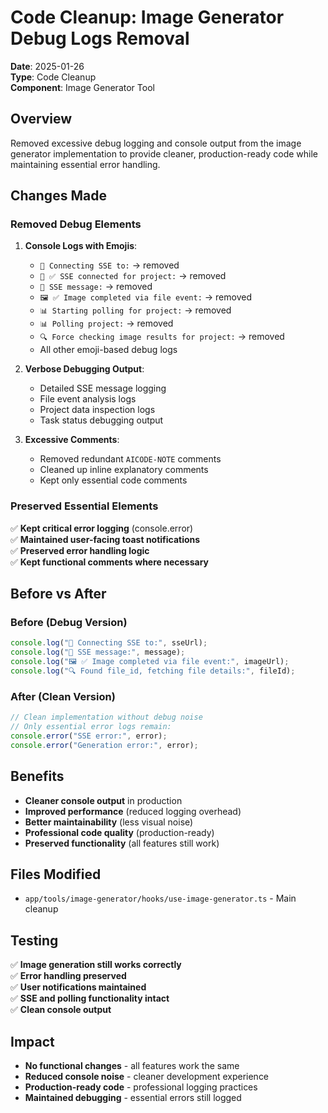 # Code Cleanup: Image Generator Debug Logs Removal

**Date**: 2025-01-26  
**Type**: Code Cleanup  
**Component**: Image Generator Tool

## Overview

Removed excessive debug logging and console output from the image generator implementation to provide cleaner, production-ready code while maintaining essential error handling.

## Changes Made

### Removed Debug Elements

1. **Console Logs with Emojis**:

   - `🔌 Connecting SSE to:` → removed
   - `🔌 ✅ SSE connected for project:` → removed
   - `📡 SSE message:` → removed
   - `🖼️ ✅ Image completed via file event:` → removed
   - `📊 Starting polling for project:` → removed
   - `📊 Polling project:` → removed
   - `🔍 Force checking image results for project:` → removed
   - All other emoji-based debug logs

2. **Verbose Debugging Output**:

   - Detailed SSE message logging
   - File event analysis logs
   - Project data inspection logs
   - Task status debugging output

3. **Excessive Comments**:
   - Removed redundant `AICODE-NOTE` comments
   - Cleaned up inline explanatory comments
   - Kept only essential code comments

### Preserved Essential Elements

✅ **Kept critical error logging** (console.error)  
✅ **Maintained user-facing toast notifications**  
✅ **Preserved error handling logic**  
✅ **Kept functional comments where necessary**

## Before vs After

### Before (Debug Version)

```typescript
console.log("🔌 Connecting SSE to:", sseUrl);
console.log("📡 SSE message:", message);
console.log("🖼️ ✅ Image completed via file event:", imageUrl);
console.log("🔍 Found file_id, fetching file details:", fileId);
```

### After (Clean Version)

```typescript
// Clean implementation without debug noise
// Only essential error logs remain:
console.error("SSE error:", error);
console.error("Generation error:", error);
```

## Benefits

- **Cleaner console output** in production
- **Improved performance** (reduced logging overhead)
- **Better maintainability** (less visual noise)
- **Professional code quality** (production-ready)
- **Preserved functionality** (all features still work)

## Files Modified

- `app/tools/image-generator/hooks/use-image-generator.ts` - Main cleanup

## Testing

✅ **Image generation still works correctly**  
✅ **Error handling preserved**  
✅ **User notifications maintained**  
✅ **SSE and polling functionality intact**  
✅ **Clean console output**

## Impact

- **No functional changes** - all features work the same
- **Reduced console noise** - cleaner development experience
- **Production-ready code** - professional logging practices
- **Maintained debugging** - essential errors still logged
